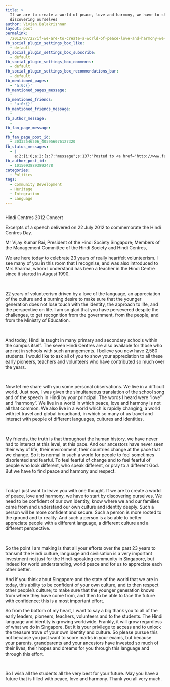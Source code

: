 ```yaml
---
title: >
  If we are to create a world of peace, love and harmony, we have to start by
  discovering ourselves
author: Vivian.Balakrishnan
layout: post
permalink:
  /2012/07/22/if-we-are-to-create-a-world-of-peace-love-and-harmony-we-have-to-start-by-discovering-ourselves/
fb_social_plugin_settings_box_like:
  - default
fb_social_plugin_settings_box_subscribe:
  - default
fb_social_plugin_settings_box_comments:
  - default
fb_social_plugin_settings_box_recommendations_bar:
  - default
fb_mentioned_pages:
  - 'a:0:{}'
fb_mentioned_pages_message:
  - 
fb_mentioned_friends:
  - 'a:0:{}'
fb_mentioned_friends_message:
  - 
fb_author_message:
  - 
fb_fan_page_message:
  - 
fb_fan_page_post_id:
  - 30332546206_405956076127320
fb_status_messages:
  - |
    a:2:{i:0;a:2:{s:7:"message";s:137:"Posted to <a href="http://www.facebook.com/30332546206/posts/405956076127320" target="_blank">Vivian Balakrishnan's Facebook Timeline</a>";s:5:"error";s:0:"";}i:1;a:2:{s:7:"message";s:104:"Posted to <a href="http://www.facebook.com/10150938893892478" target="_blank">your Facebook Timeline</a>";s:5:"error";s:0:"";}}
fb_author_post_id:
  - 10150938893892478
categories:
  - Politics
tags:
  - Community Development
  - Heritage
  - Integration
  - Language
---
```

<figure>
<img src="http://vivian.balakrishnan.sg/wp-content/uploads/2012/07/2012-07-22-19.22.35-2.jpg" alt="" title="2012-07-22 19.22.35-2" /></figure>

<p>Hindi Centres 2012 Concert</p>

<p>Excerpts of a speech delivered on 22 July 2012 to commemorate the Hindi Centres Day.</p>

<p>Mr Vijay Kumar Rai, President of the Hindi Society Singapore; Members of the Management Committee of the Hindi Society and Hindi Centres,</p>

<p>We are here today to celebrate 23 years of really heartfelt volunteerism. I see many of you in this room that I recognise, and was also introduced to Mrs Sharma, whom I understand has been a teacher in the Hindi Centre since it started in August 1990.</p>

<p> </p>

<p>22 years of volunteerism driven by a love of the language, an appreciation of the culture and a burning desire to make sure that the younger generation does not lose touch with the identity, the approach to life, and the perspective on life. I am so glad that you have persevered despite the challenges, to get recognition from the government, from the people, and from the Ministry of Education.</p>

<p> </p>

<p>And today, Hindi is taught in many primary and secondary schools within the campus itself. The seven Hindi Centres are also available for those who are not in schools with such arrangements. I believe you now have 2,580 students. I would like to ask all of you to show your appreciation to all these early pioneers, teachers and volunteers who have contributed so much over the years.</p>

<p> </p>

<p>Now let me share with you some personal observations. We live in a difficult world. Just now, I was given the simultaneous translation of the school song and of the speech in Hindi by your principal. The words I heard were &#8220;love&#8221; and &#8220;harmony&#8221;. We live in a world in which peace, love and harmony is not all that common. We also live in a world which is rapidly changing; a world with jet travel and global broadband, in which so many of us travel and interact with people of different languages, cultures and identities.</p>

<p> </p>

<p>My friends, the truth is that throughout the human history, we have never had to interact at this level, at this pace. And our ancestors have never seen their way of life, their environment, their countries change at the pace that we change. So it is normal in such a world for people to feel sometimes disoriented and fearful. To feel fearful of change and to feel fearful of people who look different, who speak different, or pray to a different God. But we have to find peace and harmony and respect.</p>

<p> </p>

<p>Today I just want to leave you with one thought. If we are to create a world of peace, love and harmony, we have to start by discovering ourselves. We need to be confident of our own identity, know where we and our families came from and understand our own culture and identity deeply. Such a person will be more confident and secure. Such a person is more rooted to the ground and to reality. And such a person is also able to better appreciate people with a different language, a different culture and a different perspective.</p>

<p> </p>

<p>So the point I am making is that all your efforts over the past 23 years to transmit the Hindi culture, language and civilisation is a very important investment not just for the Hindi-speaking community in Singapore, but indeed for world understanding, world peace and for us to appreciate each other better.</p>

<p>And if you think about Singapore and the state of the world that we are in today, this ability to be confident of your own culture, and to then respect other people&#8217;s culture; to make sure that the younger generation knows from where they have come from, and then to be able to face the future with confidence; this is a most important effort.</p>

<p>So from the bottom of my heart, I want to say a big thank you to all of the early leaders, pioneers, teachers, volunteers and to the students. The Hindi language and identity is growing worldwide. Frankly, it will grow regardless of what we do in Singapore. But it is your privilege to access and to unlock the treasure trove of your own identity and culture. So please pursue this not because you just want to score marks in your exams, but because your parents, grandparents and your ancestors have invested so much of their lives, their hopes and dreams for you through this language and through this effort.</p>

<p> </p>

<p>So I wish all the students all the very best for your future. May you have a future that is filled with peace, love and harmony. Thank you all very much.</p>
